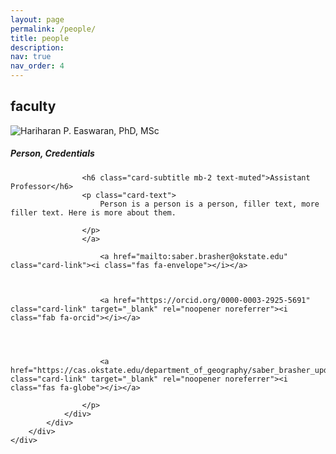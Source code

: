 ```yaml
---
layout: page
permalink: /people/
title: people
description: 
nav: true
nav_order: 4
---
```


            
<h2 id="faculty">faculty</h2>

<p>
    </p>
<div class="card hoverable">
        <div class="row no-gutters">
            <div class="col-sm-4 col-md-3">
                <img src="/epidiagnostics/assets/img/team/hari-pic.jpg" class="card-img img-fluid" alt="Hariharan P. Easwaran, PhD, MSc">
            </div>
            <div class="team col-sm-8 col-md-9">
                <div class="card-body">
                    <h5 class="card-title">Person, Credentials</h5>
                    
                    <h6 class="card-subtitle mb-2 text-muted">Assistant Professor</h6>
                    <p class="card-text">
                        Person is a person is a person, filler text, more filler text. Here is more about them. 

                    </p>
                    </a>
                    
                        <a href="mailto:saber.brasher@okstate.edu" class="card-link"><i class="fas fa-envelope"></i></a>
                    
                    
                    
                        <a href="https://orcid.org/0000-0003-2925-5691" class="card-link" target="_blank" rel="noopener noreferrer"><i class="fab fa-orcid"></i></a>
                    
                    
                    
                    
                        <a href="https://cas.okstate.edu/department_of_geography/saber_brasher_updated.html" class="card-link" target="_blank" rel="noopener noreferrer"><i class="fas fa-globe"></i></a>

                    </p>
                </div>
            </div>
        </div>
    </div>


<p>
    </p>
